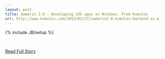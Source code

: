 ```yaml
---
layout: post
title: Xamarin 2.0 – Developing iOS apps on Windows, From Kumulos
url: http://www.kumulos.com/2013/02/27/xamarin2-0-kumulos-backend-as-a-service/
---
```

{% include JB/setup %}<p><br />
<p><a href="http://www.kumulos.com/2013/02/27/xamarin2-0-kumulos-backend-as-a-service/">Read Full Story</a></p>
